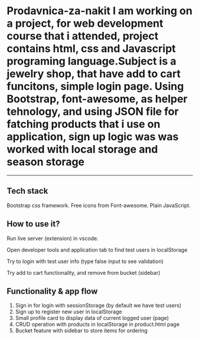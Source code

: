 # Prodavnica-za-nakit I am working on a  project, for web development course that i attended, project contains html, css and Javascript programing language.Subject is a jewelry shop, that have add to cart funcitons, simple login page. Using Bootstrap, font-awesome, as helper tehnology, and using JSON file for fatching products that i use on application, sign up logic was was worked with local storage and season storage

---

## Tech stack

Bootstrap css framework.
Free icons from Font-awesome.
Plain JavaScript.

## How to use it?

Run live server (extension) in vscode.

Open developer tools and application tab to find test users in localStorage

Try to login with test user info (type false input to see validation)

Try add to cart functionality, and remove from bucket (sidebar)



## Functionality & app flow

1. Sign in for login with sessionStorage (by default we have test users)
2. Sign up to register new user in localStorage
3. Small profile card to display data of current logged user (page)
4. CRUD operation with products in localStorage in product.html page
5. Bucket feature with sidebar to store items for ordering
